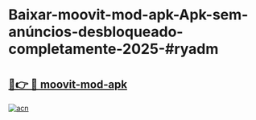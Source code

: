 # Baixar-moovit-mod-apk-Apk-sem-anúncios-desbloqueado-completamente-2025-#ryadm

# <h2><a href="https://ainizakaria.my?title=moovit-mod-apk&ref=24M">🔗👉 🔴 moovit-mod-apk</a></h2>

[![acn](https://github.com/user-attachments/assets/0f9c940e-d8b0-45ae-aac7-cd30a18b3e1c)](https://ainizakaria.my?title=moovit-mod-apk&ref=24M)

